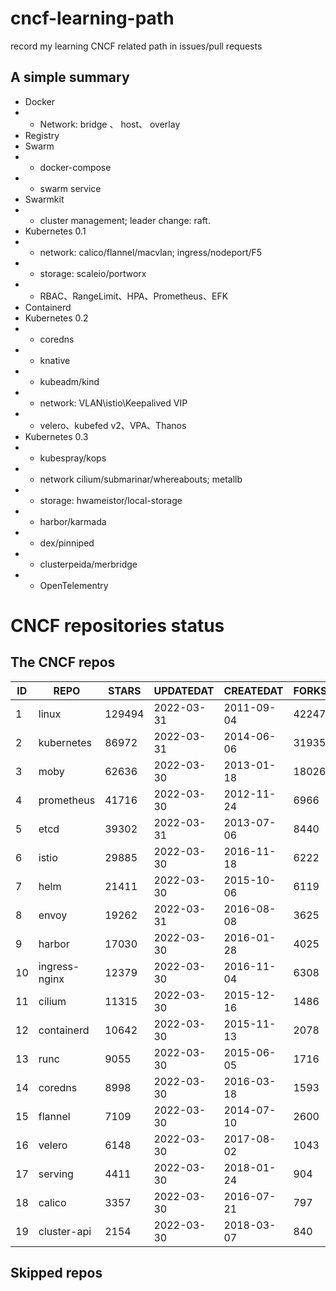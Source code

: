 # cncf-learning-path
record my learning CNCF related path in issues/pull requests

## A simple summary
- Docker
- - Network: bridge 、 host、 overlay
- Registry
- Swarm
- - docker-compose
- - swarm service
- Swarmkit
- - cluster management; leader change: raft.
- Kubernetes 0.1
- - network: calico/flannel/macvlan; ingress/nodeport/F5
- - storage: scaleio/portworx
- - RBAC、RangeLimit、HPA、Prometheus、EFK
- Containerd
- Kubernetes 0.2
- - coredns
- - knative
- - kubeadm/kind
- - network: VLAN\istio\Keepalived VIP
- - velero、kubefed v2、VPA、Thanos
- Kubernetes 0.3
- - kubespray/kops
- - network cilium/submarinar/whereabouts; metallb
- - storage: hwameistor/local-storage
- - harbor/karmada
- - dex/pinniped
- - clusterpeida/merbridge
- - OpenTelementry

# CNCF repositories status
<!--START_SECTION:github_repos-->
## The CNCF repos
| ID |     REPO      | STARS  | UPDATEDAT  | CREATEDAT  | FORKSCOUNT |
|----|---------------|--------|------------|------------|------------|
|  1 | linux         | 129494 | 2022-03-31 | 2011-09-04 |      42247 |
|  2 | kubernetes    |  86972 | 2022-03-31 | 2014-06-06 |      31935 |
|  3 | moby          |  62636 | 2022-03-30 | 2013-01-18 |      18026 |
|  4 | prometheus    |  41716 | 2022-03-30 | 2012-11-24 |       6966 |
|  5 | etcd          |  39302 | 2022-03-31 | 2013-07-06 |       8440 |
|  6 | istio         |  29885 | 2022-03-30 | 2016-11-18 |       6222 |
|  7 | helm          |  21411 | 2022-03-30 | 2015-10-06 |       6119 |
|  8 | envoy         |  19262 | 2022-03-31 | 2016-08-08 |       3625 |
|  9 | harbor        |  17030 | 2022-03-30 | 2016-01-28 |       4025 |
| 10 | ingress-nginx |  12379 | 2022-03-30 | 2016-11-04 |       6308 |
| 11 | cilium        |  11315 | 2022-03-30 | 2015-12-16 |       1486 |
| 12 | containerd    |  10642 | 2022-03-30 | 2015-11-13 |       2078 |
| 13 | runc          |   9055 | 2022-03-30 | 2015-06-05 |       1716 |
| 14 | coredns       |   8998 | 2022-03-30 | 2016-03-18 |       1593 |
| 15 | flannel       |   7109 | 2022-03-30 | 2014-07-10 |       2600 |
| 16 | velero        |   6148 | 2022-03-30 | 2017-08-02 |       1043 |
| 17 | serving       |   4411 | 2022-03-30 | 2018-01-24 |        904 |
| 18 | calico        |   3357 | 2022-03-30 | 2016-07-21 |        797 |
| 19 | cluster-api   |   2154 | 2022-03-30 | 2018-03-07 |        840 |



## Skipped repos
<!--END_SECTION:github_repos-->
